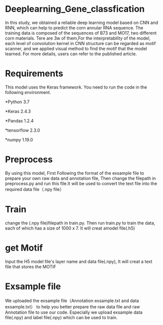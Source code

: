 # Deeplearning_Gene_classfication
In this study, we obtained a reliable deep learning model based on CNN and RNN, which can help to predict the corn annular RNA sequence.
The training data is composed of the sequences of B73 and MO17, two different corn materials.
Tere are 3w of them,For the interpretability of the model, each level of convolution kernel in CNN structure can be regarded as motif scanner, and we applied visual method to find the motif that the model learned.
For more details, users can refer to the published article.
# Requirements 
This model uses the Keras framework. You need to run the code in the following environment.


*Python 3.7


*Keras 2.4.3


*Pandas 1.2.4


*tensorflow 2.3.0


*numpy 1.19.0
# Preprocess
   By using this model, First Following the format of the exsample file to prepare your own raw data and annotation file,
Then change the filepath in preprocess.py and run this file.It will be used to convert the text file into the required data file（.npy file）
# Train
 change the (.npy file)filepath in train.py. Then run train.py to train the data, each of which has a size of 1000 x 7. It will creat amodel file(.h5) 
# get Motif
 Input the H5 model file's layer name and data file(.npy), It will creat a text file that stores the MOTIF
# Exsample file
We uploaded the exsample file（Annotation exsample.txt and data exsample.txt） to help you better prepare the raw data file and raw Annotation file  to use our code.
Especially we upload exsample data file(.npy) and label file(.npy) which can be used to train.


